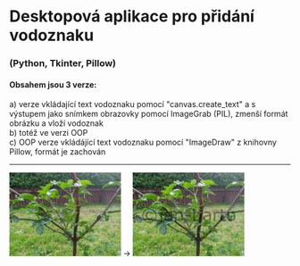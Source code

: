 # Desktopová aplikace pro přidání vodoznaku
### (Python, Tkinter, Pillow)
#### Obsahem jsou 3 verze:
a) verze vkládající text vodoznaku pomocí "canvas.create_text" a s výstupem jako snímkem obrazovky pomocí ImageGrab (PIL),
zmenší formát obrázku a vloží vodoznak <br>
b) totéž ve verzi OOP <br>
c) OOP verze vkládájící text vodoznaku pomocí "ImageDraw" z knihovny Pillow, formát je zachován <br>
<hr>
<img src="puvodni.jpg" width="200"/>
->
<img src="vysledek.jpg" width="200"/>
